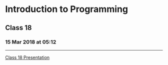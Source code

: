 # Introduction to Programming 
## Class 18
### 15 Mar 2018 at 05:12
---------------------------

[Class 18 Presentation](https://docs.google.com/presentation/d/1LL_BJLHWZfcg1TO7BKzw4W2jdxLTxcRZ5OePcgWzsOw)
